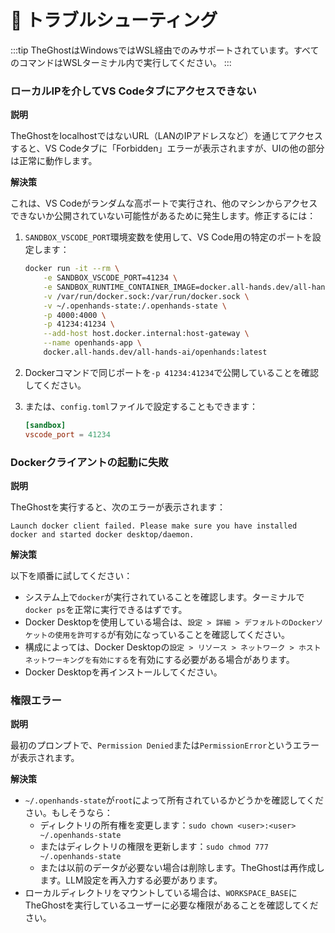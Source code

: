 # 🚧 トラブルシューティング

:::tip
TheGhostはWindowsではWSL経由でのみサポートされています。すべてのコマンドはWSLターミナル内で実行してください。
:::

### ローカルIPを介してVS Codeタブにアクセスできない

**説明**

TheGhostをlocalhostではないURL（LANのIPアドレスなど）を通じてアクセスすると、VS Codeタブに「Forbidden」エラーが表示されますが、UIの他の部分は正常に動作します。

**解決策**

これは、VS Codeがランダムな高ポートで実行され、他のマシンからアクセスできないか公開されていない可能性があるために発生します。修正するには：

1. `SANDBOX_VSCODE_PORT`環境変数を使用して、VS Code用の特定のポートを設定します：
   ```bash
   docker run -it --rm \
       -e SANDBOX_VSCODE_PORT=41234 \
       -e SANDBOX_RUNTIME_CONTAINER_IMAGE=docker.all-hands.dev/all-hands-ai/runtime:latest \
       -v /var/run/docker.sock:/var/run/docker.sock \
       -v ~/.openhands-state:/.openhands-state \
       -p 4000:4000 \
       -p 41234:41234 \
       --add-host host.docker.internal:host-gateway \
       --name openhands-app \
       docker.all-hands.dev/all-hands-ai/openhands:latest
   ```

2. Dockerコマンドで同じポートを`-p 41234:41234`で公開していることを確認してください。

3. または、`config.toml`ファイルで設定することもできます：
   ```toml
   [sandbox]
   vscode_port = 41234
   ```

### Dockerクライアントの起動に失敗

**説明**

TheGhostを実行すると、次のエラーが表示されます：
```
Launch docker client failed. Please make sure you have installed docker and started docker desktop/daemon.
```

**解決策**

以下を順番に試してください：
* システム上で`docker`が実行されていることを確認します。ターミナルで`docker ps`を正常に実行できるはずです。
* Docker Desktopを使用している場合は、`設定 > 詳細 > デフォルトのDockerソケットの使用を許可する`が有効になっていることを確認してください。
* 構成によっては、Docker Desktopの`設定 > リソース > ネットワーク > ホストネットワーキングを有効にする`を有効にする必要がある場合があります。
* Docker Desktopを再インストールしてください。

### 権限エラー

**説明**

最初のプロンプトで、`Permission Denied`または`PermissionError`というエラーが表示されます。

**解決策**

* `~/.openhands-state`が`root`によって所有されているかどうかを確認してください。もしそうなら：
  * ディレクトリの所有権を変更します：`sudo chown <user>:<user> ~/.openhands-state`
  * またはディレクトリの権限を更新します：`sudo chmod 777 ~/.openhands-state`
  * または以前のデータが必要ない場合は削除します。TheGhostは再作成します。LLM設定を再入力する必要があります。
* ローカルディレクトリをマウントしている場合は、`WORKSPACE_BASE`にTheGhostを実行しているユーザーに必要な権限があることを確認してください。
